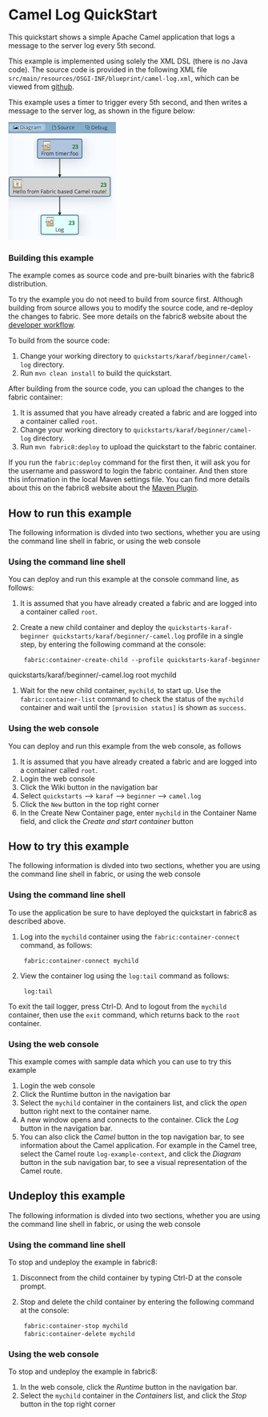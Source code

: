 # Camel Log QuickStart

This quickstart shows a simple Apache Camel application that logs a message to the server log every 5th second.

This example is implemented using solely the XML DSL (there is no Java code). The source code is provided in the following XML file `src/main/resources/OSGI-INF/blueprint/camel-log.xml`, which can be viewed from [github](https://github.com/fabric8io/fabric8/blob/master/quickstarts/karaf/beginner/camel-log/src/main/resources/OSGI-INF/blueprint/camel-log.xml).

This example uses a timer to trigger every 5th second, and then writes a message to the server log, as shown in the figure below:

![Camel Log diagram](https://raw.githubusercontent.com/fabric8io/fabric8/master/docs/images/camel-log-diagram.jpg)


### Building this example

The example comes as source code and pre-built binaries with the fabric8 distribution. 

To try the example you do not need to build from source first. Although building from source allows you to modify the source code, and re-deploy the changes to fabric. See more details on the fabric8 website about the [developer workflow](http://fabric8.io/gitbook/developer.html).

To build from the source code:

1. Change your working directory to `quickstarts/karaf/beginner/camel-log` directory.
1. Run `mvn clean install` to build the quickstart.

After building from the source code, you can upload the changes to the fabric container:

1. It is assumed that you have already created a fabric and are logged into a container called `root`.
1. Change your working directory to `quickstarts/karaf/beginner/camel-log` directory.
1. Run `mvn fabric8:deploy` to upload the quickstart to the fabric container.

If you run the `fabric:deploy` command for the first then, it will ask you for the username and password to login the fabric container.
And then store this information in the local Maven settings file. You can find more details about this on the fabric8 website about the [Maven Plugin](http://fabric8.io/gitbook/mavenPlugin.html).

## How to run this example

The following information is divded into two sections, whether you are using the command line shell in fabric, or using the web console

### Using the command line shell

You can deploy and run this example at the console command line, as follows:

1. It is assumed that you have already created a fabric and are logged into a container called `root`.
1. Create a new child container and deploy the `quickstarts-karaf-beginner
quickstarts/karaf/beginner/-camel.log` profile in a single step, by entering the
 following command at the console:

        fabric:container-create-child --profile quickstarts-karaf-beginner
quickstarts/karaf/beginner/-camel.log root mychild

1. Wait for the new child container, `mychild`, to start up. Use the `fabric:container-list` command to check the status of the `mychild` container and wait until the `[provision status]` is shown as `success`.


### Using the web console

You can deploy and run this example from the web console, as follows

1. It is assumed that you have already created a fabric and are logged into a container called `root`.
1. Login the web console
1. Click the Wiki button in the navigation bar
1. Select `quickstarts` --> `karaf` --> `beginner` --> `camel.log`
1. Click the `New` button in the top right corner
1. In the Create New Container page, enter `mychild` in the Container Name field, and click the *Create and start container* button


## How to try this example

The following information is divded into two sections, whether you are using the command line shell in fabric, or using the web console

### Using the command line shell

To use the application be sure to have deployed the quickstart in fabric8 as described above. 

1. Log into the `mychild` container using the `fabric:container-connect` command, as follows:

        fabric:container-connect mychild

1. View the container log using the `log:tail` command as follows:

        log:tail

To exit the tail logger, press Ctrl-D. And to logout from the `mychild` container, then use the `exit` command, which returns back to the `root` container.

### Using the web console

This example comes with sample data which you can use to try this example

1. Login the web console
1. Click the Runtime button in the navigation bar
1. Select the `mychild` container in the containers list, and click the *open* button right next to the container name.
1. A new window opens and connects to the container. Click the *Log* button in the navigation bar.
1. You can also click the *Camel* button in the top navigation bar, to see information about the Camel application. For example in the Camel tree, select the Camel route `log-example-context`, and click the *Diagram* button in the sub navigation bar, to see a visual representation of the Camel route.


## Undeploy this example

The following information is divded into two sections, whether you are using the command line shell in fabric, or using the web console

### Using the command line shell

To stop and undeploy the example in fabric8:

1. Disconnect from the child container by typing Ctrl-D at the console prompt.
1. Stop and delete the child container by entering the following command at the console:

        fabric:container-stop mychild
        fabric:container-delete mychild

### Using the web console

To stop and undeploy the example in fabric8:

1. In the web console, click the *Runtime* button in the navigation bar.
1. Select the `mychild` container in the *Containers* list, and click the *Stop* button in the top right corner
